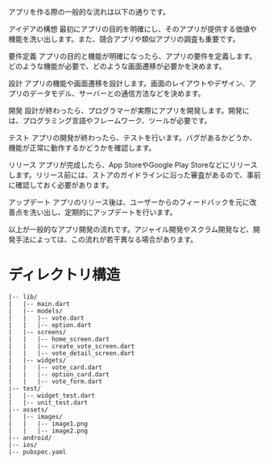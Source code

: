 アプリを作る際の一般的な流れは以下の通りです。

アイデアの構想
最初にアプリの目的を明確にし、そのアプリが提供する価値や機能を洗い出します。また、競合アプリや類似アプリの調査も重要です。

要件定義
アプリの目的と機能が明確になったら、アプリの要件を定義します。どのような機能が必要で、どのような画面遷移が必要かを決めます。

設計
アプリの機能や画面遷移を設計します。画面のレイアウトやデザイン、アプリのデータモデル、サーバーとの通信方法などを決めます。

開発
設計が終わったら、プログラマーが実際にアプリを開発します。開発には、プログラミング言語やフレームワーク、ツールが必要です。

テスト
アプリの開発が終わったら、テストを行います。バグがあるかどうか、機能が正常に動作するかどうかを確認します。

リリース
アプリが完成したら、App StoreやGoogle Play Storeなどにリリースします。リリース前には、ストアのガイドラインに沿った審査があるので、事前に確認しておく必要があります。

アップデート
アプリのリリース後は、ユーザーからのフィードバックを元に改善点を洗い出し、定期的にアップデートを行います。

以上が一般的なアプリ開発の流れです。アジャイル開発やスクラム開発など、開発手法によっては、この流れが若干異なる場合があります。

# ディレクトリ構造
```
|-- lib/
|   |-- main.dart
|   |-- models/
|   |   |-- vote.dart
|   |   |-- option.dart
|   |-- screens/
|   |   |-- home_screen.dart
|   |   |-- create_vote_screen.dart
|   |   |-- vote_detail_screen.dart
|   |-- widgets/
|   |   |-- vote_card.dart
|   |   |-- option_card.dart
|   |   |-- vote_form.dart
|-- test/
|   |-- widget_test.dart
|   |-- unit_test.dart
|-- assets/
|   |-- images/
|   |   |-- image1.png
|   |   |-- image2.png
|-- android/
|-- ios/
|-- pubspec.yaml
```